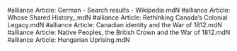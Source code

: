 #alliance
Article: German - Search results - Wikipedia.mdN
#alliance
Article: Whose Shared History_.mdN
#alliance
Article: Rethinking Canada’s Colonial Legacy.mdN
#alliance
Article: Canadian identity and the War of 1812.mdN
#alliance
Article: Native Peoples, the British Crown and the War of 1812.mdN
#alliance
Article: Hungarian Uprising.mdN
